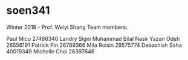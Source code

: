 # soen341
Winter 2018 - Prof. Weiyi Shang
Team members: 

Paul	Micu 27486340
Landry	Signi
Muhammad Bilal Nasir
Yazan	Odeh 26556191
Patrick Pin 26789366
Mila Roisin 29575774
Debashish	Saha 40019349
Michelle	Choi 26397646
